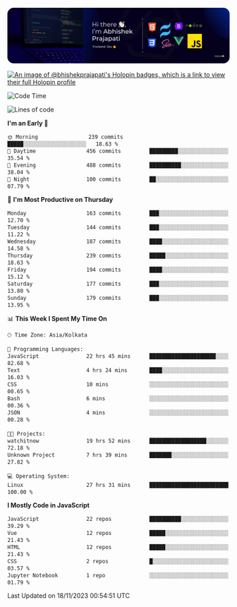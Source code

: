 ![Banner](./Header.png)

[![An image of @bhishekprajapati's Holopin badges, which is a link to view their full Holopin profile](https://holopin.me/bhishekprajapati)](https://holopin.io/@bhishekprajapati)

<!--START_SECTION:waka-->
![Code Time](http://img.shields.io/badge/Code%20Time-100%20hrs%2058%20mins-blue)

![Lines of code](https://img.shields.io/badge/From%20Hello%20World%20I%27ve%20Written-1.6%20million%20lines%20of%20code-blue)

**I'm an Early 🐤** 

```text
🌞 Morning                239 commits         █████░░░░░░░░░░░░░░░░░░░░   18.63 % 
🌆 Daytime                456 commits         █████████░░░░░░░░░░░░░░░░   35.54 % 
🌃 Evening                488 commits         ██████████░░░░░░░░░░░░░░░   38.04 % 
🌙 Night                  100 commits         ██░░░░░░░░░░░░░░░░░░░░░░░   07.79 % 
```
📅 **I'm Most Productive on Thursday** 

```text
Monday                   163 commits         ███░░░░░░░░░░░░░░░░░░░░░░   12.70 % 
Tuesday                  144 commits         ███░░░░░░░░░░░░░░░░░░░░░░   11.22 % 
Wednesday                187 commits         ████░░░░░░░░░░░░░░░░░░░░░   14.58 % 
Thursday                 239 commits         █████░░░░░░░░░░░░░░░░░░░░   18.63 % 
Friday                   194 commits         ████░░░░░░░░░░░░░░░░░░░░░   15.12 % 
Saturday                 177 commits         ███░░░░░░░░░░░░░░░░░░░░░░   13.80 % 
Sunday                   179 commits         ███░░░░░░░░░░░░░░░░░░░░░░   13.95 % 
```


📊 **This Week I Spent My Time On** 

```text
🕑︎ Time Zone: Asia/Kolkata

💬 Programming Languages: 
JavaScript               22 hrs 45 mins      █████████████████████░░░░   82.68 % 
Text                     4 hrs 24 mins       ████░░░░░░░░░░░░░░░░░░░░░   16.03 % 
CSS                      10 mins             ░░░░░░░░░░░░░░░░░░░░░░░░░   00.65 % 
Bash                     6 mins              ░░░░░░░░░░░░░░░░░░░░░░░░░   00.36 % 
JSON                     4 mins              ░░░░░░░░░░░░░░░░░░░░░░░░░   00.28 % 

🐱‍💻 Projects: 
watchitnow               19 hrs 52 mins      ██████████████████░░░░░░░   72.18 % 
Unknown Project          7 hrs 39 mins       ███████░░░░░░░░░░░░░░░░░░   27.82 % 

💻 Operating System: 
Linux                    27 hrs 31 mins      █████████████████████████   100.00 % 
```

**I Mostly Code in JavaScript** 

```text
JavaScript               22 repos            ██████████░░░░░░░░░░░░░░░   39.29 % 
Vue                      12 repos            █████░░░░░░░░░░░░░░░░░░░░   21.43 % 
HTML                     12 repos            █████░░░░░░░░░░░░░░░░░░░░   21.43 % 
CSS                      2 repos             █░░░░░░░░░░░░░░░░░░░░░░░░   03.57 % 
Jupyter Notebook         1 repo              ░░░░░░░░░░░░░░░░░░░░░░░░░   01.79 % 
```




 Last Updated on 18/11/2023 00:54:51 UTC
<!--END_SECTION:waka-->
<!--
**bhishekprajapati/bhishekprajapati** is a ✨ _special_ ✨ repository because its `README.md` (this file) appears on your GitHub profile.

Here are some ideas to get you started:

- 🔭 I’m currently working on ...
- 🌱 I’m currently learning ...
- 👯 I’m looking to collaborate on ...
- 🤔 I’m looking for help with ...
- 💬 Ask me about ...
- 📫 How to reach me: ...
- 😄 Pronouns: ...
- ⚡ Fun fact: ...
-->
